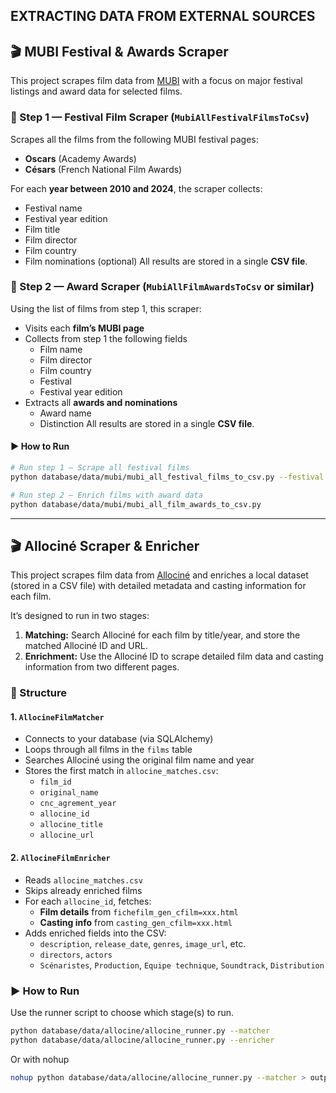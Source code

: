 ## EXTRACTING DATA FROM EXTERNAL SOURCES

## 🎬 MUBI Festival & Awards Scraper

This project scrapes film data from [MUBI](https://mubi.com) with a focus on major festival listings and award data for selected films.

### 🧩 Step 1 — Festival Film Scraper (`MubiAllFestivalFilmsToCsv`)

Scrapes all the films from the following MUBI festival pages:
- **Oscars** (Academy Awards)
- **Césars** (French National Film Awards)

For each **year between 2010 and 2024**, the scraper collects:
- Festival name
- Festival year edition
- Film title
- Film director
- Film country
- Film nominations (optional)
All results are stored in a single **CSV file**.

### 🧩 Step 2 — Award Scraper (`MubiAllFilmAwardsToCsv` or similar)

Using the list of films from step 1, this scraper:
- Visits each **film’s MUBI page**
- Collects from step 1 the following fields
  - Film name
  - Film director
  - Film country
  - Festival
  - Festival year edition 
- Extracts all **awards and nominations**
  - Award name
  - Distinction
All results are stored in a single **CSV file**.

#### ▶️ How to Run

```bash
# Run step 1 — Scrape all festival films
python database/data/mubi/mubi_all_festival_films_to_csv.py --festival festival --start_year 2010 --end_year 2024

# Run step 2 — Enrich films with award data
python database/data/mubi/mubi_all_film_awards_to_csv.py
```

---

## 🎬 Allociné Scraper & Enricher

This project scrapes film data from [Allociné](https://www.allocine.fr) and enriches a local dataset (stored in a CSV file) with detailed metadata and casting information for each film.

It’s designed to run in two stages:
1. **Matching:** Search Allociné for each film by title/year, and store the matched Allociné ID and URL.
2. **Enrichment:** Use the Allociné ID to scrape detailed film data and casting information from two different pages.

### 🧩 Structure

#### 1. `AllocineFilmMatcher`
- Connects to your database (via SQLAlchemy)
- Loops through all films in the `films` table
- Searches Allociné using the original film name and year
- Stores the first match in `allocine_matches.csv`:
  - `film_id`
  - `original_name`
  - `cnc_agrement_year`
  - `allocine_id`
  - `allocine_title`
  - `allocine_url`

#### 2. `AllocineFilmEnricher`
- Reads `allocine_matches.csv`
- Skips already enriched films
- For each `allocine_id`, fetches:
  - **Film details** from `fichefilm_gen_cfilm=xxx.html`
  - **Casting info** from `casting_gen_cfilm=xxx.html`
- Adds enriched fields into the CSV:
  - `description`, `release_date`, `genres`, `image_url`, etc.
  - `directors`, `actors`
  - `Scénaristes`, `Production`, `Equipe technique`, `Soundtrack`, `Distribution`

### ▶️ How to Run

Use the runner script to choose which stage(s) to run.

```bash
python database/data/allocine/allocine_runner.py --matcher
python database/data/allocine/allocine_runner.py --enricher
```

Or with nohup
```bash
nohup python database/data/allocine/allocine_runner.py --matcher > output.log 2>&1 &
```